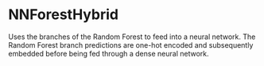 # NNForestHybrid

Uses the branches of the Random Forest to feed into a neural network. The Random Forest branch predictions are one-hot encoded and subsequently embedded before being fed through a dense neural network.
